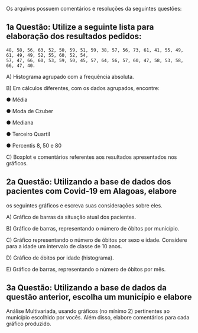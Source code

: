 Os arquivos possuem comentários e resoluções da seguintes questões:

## 1a Questão: Utilize a seguinte lista para elaboração dos resultados pedidos:

```
48, 58, 56, 63, 52, 50, 59, 51, 59, 38, 57, 56, 73, 61, 41, 55, 49, 61, 49, 49, 52, 55, 60, 52, 54,
57, 47, 66, 60, 53, 59, 50, 45, 57, 64, 56, 57, 60, 47, 58, 53, 58, 66, 47, 40.
```

A) Histograma agrupado com a frequência absoluta.

B) Em cálculos diferentes, com os dados agrupados, encontre:

● Média

● Moda de Czuber

● Mediana

● Terceiro Quartil

● Percentis 8, 50 e 80

C) Boxplot e comentários referentes aos resultados apresentados nos gráficos.

## 2a Questão: Utilizando a base de dados dos pacientes com Covid-19 em Alagoas, elabore
os seguintes gráficos e escreva suas considerações sobre eles.

A) Gráfico de barras da situação atual dos pacientes.

B) Gráfico de barras, representando o número de óbitos por município.

C) Gráfico representando o número de óbitos por sexo e idade. Considere para a
idade um intervalo de classe de 10 anos.

D) Gráfico de óbitos por idade (histograma).

E) Gráfico de barras, representando o número de óbitos por mês.

## 3a Questão: Utilizando a base de dados da questão anterior, escolha um município e elabore
Análise Multivariada, usando gráficos (no mínimo 2) pertinentes ao município escolhido por
vocês. Além disso, elabore comentários para cada gráfico produzido.
